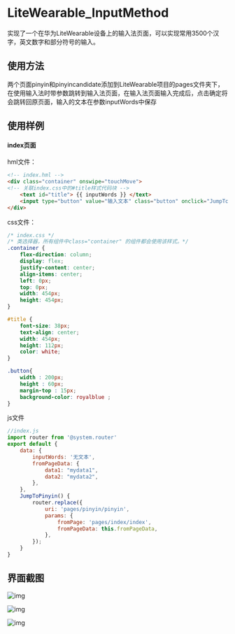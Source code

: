 # LiteWearable_InputMethod

实现了一个在华为LiteWearable设备上的输入法页面，可以实现常用3500个汉字，英文数字和部分符号的输入。

## 使用方法

两个页面pinyin和pinyincandidate添加到LiteWearable项目的pages文件夹下，在使用输入法时带参数跳转到输入法页面，在输入法页面输入完成后，点击确定将会跳转回原页面，输入的文本在参数inputWords中保存

## 使用样例

#### index页面

hml文件：

```html
<!-- index.hml -->
<div class="container" onswipe="touchMove">
<!-- 关联index.css中的#title样式代码块 -->
    <text id="title"> {{ inputWords }} </text>
    <input type="button" value="输入文本" class="button" onclick="JumpToPinyin"></input>
</div>
```

css文件：

```css
/* index.css */
/* 类选择器，所有组件中class="container" 的组件都会使用该样式。*/
.container {
    flex-direction: column;
    display: flex;
    justify-content: center;
    align-items: center;
    left: 0px;
    top: 0px;
    width: 454px;
    height: 454px;
}

#title {
    font-size: 38px;
    text-align: center;
    width: 454px;
    height: 112px;
    color: white;
}

.button{
    width : 200px;
    height : 60px;
    margin-top : 15px;
    background-color: royalblue ;
}
```

js文件

```javascript
//index.js
import router from '@system.router'
export default {
    data: {
        inputWords: '无文本',
        fromPageData: {
            data1: "mydata1",
            data2: "mydata2",
        },
    },
    JumpToPinyin() {
        router.replace({
            uri: 'pages/pinyin/pinyin',
            params: {
                fromPage: 'pages/index/index',
                fromPageData: this.fromPageData,
            },
        });
    }
}
```

## 界面截图

![img](https://s2.loli.net/2022/06/22/afzReSIZJcH2Uhg.jpg)

![img](https://s2.loli.net/2022/06/22/L1BgxKjcfpkNo7y.jpg)

![img](https://s2.loli.net/2022/06/22/yPo27Ifxv1BFHVQ.jpg)
